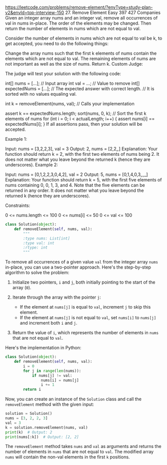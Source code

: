 https://leetcode.com/problems/remove-element/?envType=study-plan-v2&envId=top-interview-150
27. Remove Element
Easy
397
427
Companies
Given an integer array nums and an integer val, remove all occurrences of val in nums in-place. The order of the elements may be changed. Then return the number of elements in nums which are not equal to val.

Consider the number of elements in nums which are not equal to val be k, to get accepted, you need to do the following things:

Change the array nums such that the first k elements of nums contain the elements which are not equal to val. The remaining elements of nums are not important as well as the size of nums.
Return k.
Custom Judge:

The judge will test your solution with the following code:

int[] nums = [...]; // Input array
int val = ...; // Value to remove
int[] expectedNums = [...]; // The expected answer with correct length.
                            // It is sorted with no values equaling val.

int k = removeElement(nums, val); // Calls your implementation

assert k == expectedNums.length;
sort(nums, 0, k); // Sort the first k elements of nums
for (int i = 0; i < actualLength; i++) {
    assert nums[i] == expectedNums[i];
}
If all assertions pass, then your solution will be accepted.

 

Example 1:

Input: nums = [3,2,2,3], val = 3
Output: 2, nums = [2,2,_,_]
Explanation: Your function should return k = 2, with the first two elements of nums being 2.
It does not matter what you leave beyond the returned k (hence they are underscores).
Example 2:

Input: nums = [0,1,2,2,3,0,4,2], val = 2
Output: 5, nums = [0,1,4,0,3,_,_,_]
Explanation: Your function should return k = 5, with the first five elements of nums containing 0, 0, 1, 3, and 4.
Note that the five elements can be returned in any order.
It does not matter what you leave beyond the returned k (hence they are underscores).
 

Constraints:

0 <= nums.length <= 100
0 <= nums[i] <= 50
0 <= val <= 100

```python
class Solution(object):
    def removeElement(self, nums, val):
        """
        :type nums: List[int]
        :type val: int
        :rtype: int
        """
```

To remove all occurrences of a given value `val` from the integer array `nums` in-place, you can use a two-pointer approach. Here's the step-by-step algorithm to solve the problem:

1. Initialize two pointers, `i` and `j`, both initially pointing to the start of the array (`0`).

2. Iterate through the array with the pointer `j`:
   - If the element at `nums[j]` is equal to `val`, increment `j` to skip this element.
   - If the element at `nums[j]` is not equal to `val`, set `nums[i]` to `nums[j]` and increment both `i` and `j`.

3. Return the value of `i`, which represents the number of elements in `nums` that are not equal to `val`.

Here's the implementation in Python:

```python
class Solution(object):
    def removeElement(self, nums, val):
        i = 0
        for j in range(len(nums)):
            if nums[j] != val:
                nums[i] = nums[j]
                i += 1
        return i
```

Now, you can create an instance of the `Solution` class and call the `removeElement` method with the given input:

```python
solution = Solution()
nums = [3, 2, 2, 3]
val = 3
k = solution.removeElement(nums, val)
print(k)  # Output: 2
print(nums[:k])  # Output: [2, 2]
```

The `removeElement` method takes `nums` and `val` as arguments and returns the number of elements in `nums` that are not equal to `val`. The modified array `nums` will contain the non-val elements in the first `k` positions.